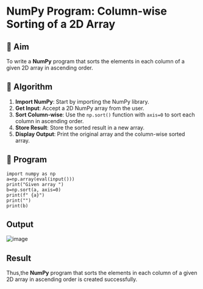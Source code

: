# NumPy Program: Column-wise Sorting of a 2D Array

## 🎯 Aim
To write a **NumPy** program that sorts the elements in each column of a given 2D array in ascending order.

## 🧠 Algorithm

1. **Import NumPy**: Start by importing the NumPy library.
2. **Get Input**: Accept a 2D NumPy array from the user.
3. **Sort Column-wise**: Use the `np.sort()` function with `axis=0` to sort each column in ascending order.
4. **Store Result**: Store the sorted result in a new array.
5. **Display Output**: Print the original array and the column-wise sorted array.

## 🧾 Program
```
import numpy as np
a=np.array(eval(input()))
print("Given array ")
b=np.sort(a, axis=0)
print(f" {a}")
print("")
print(b)
```
## Output
![image](https://github.com/user-attachments/assets/54cbbd43-337c-4faf-b4bd-38051413e1ae)

## Result
Thus,the  **NumPy** program that sorts the elements in each column of a given 2D array in ascending order is created successfully.
